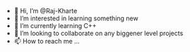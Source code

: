 - 👋 Hi, I’m @Raj-Kharte
- 👀 I’m interested in learning something new
- 🌱 I’m currently learning C++
- 💞️ I’m looking to collaborate on any biggener level projects
- 📫 How to reach me ...

<!---
Raj-Kharte/Raj-Kharte is a ✨ special ✨ repository because its `README.md` (this file) appears on your GitHub profile.
You can click the Preview link to take a look at your changes.
--->
